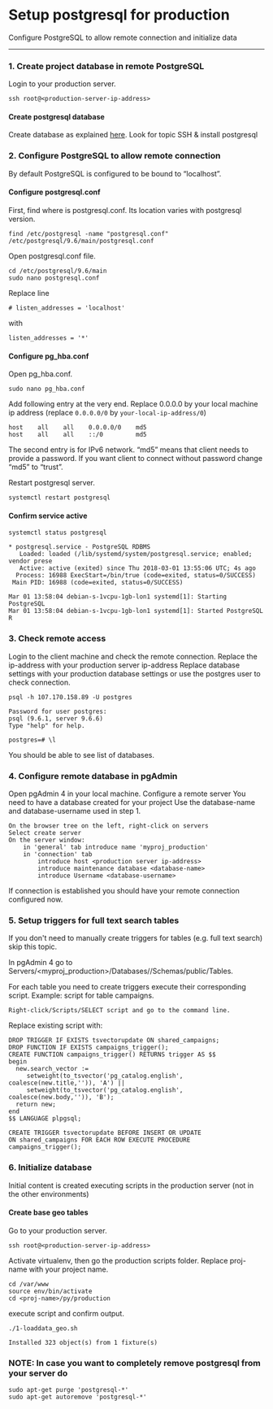 # Setup postgresql for production

Configure PostgreSQL to allow remote connection and initialize data

----------

### 1. Create project database in remote PostgreSQL
Login to your production server.
```
ssh root@<production-server-ip-address>
``` 

#### Create postgresql database
Create database as explained [here](./digital_ocean_django_deployment.md). Look for topic SSH & install postgresql 

### 2. Configure PostgreSQL  to allow remote connection
By default PostgreSQL is configured to be bound to “localhost”.

#### Configure postgresql.conf
First, find where is postgresql.conf. Its location varies with postgresql version.
```
find /etc/postgresql -name "postgresql.conf"
/etc/postgresql/9.6/main/postgresql.conf
``` 
Open postgresql.conf file.
```
cd /etc/postgresql/9.6/main
sudo nano postgresql.conf
``` 
Replace line
```
# listen_addresses = 'localhost'
``` 
with
```
listen_addresses = '*'
``` 

#### Configure pg_hba.conf
Open pg_hba.conf.
```
sudo nano pg_hba.conf
``` 
Add following entry at the very end.
Replace 0.0.0.0 by your local machine ip address (replace `0.0.0.0/0` by `your-local-ip-address/0`)
```
host	all    all    0.0.0.0/0    md5
host    all    all    ::/0         md5
``` 
The second entry is for IPv6 network.
“md5” means that client needs to provide a password. If you want client to connect without password change “md5” to “trust”.


Restart postgresql server.
```
systemctl restart postgresql
``` 

#### Confirm service active
```
systemctl status postgresql

* postgresql.service - PostgreSQL RDBMS
   Loaded: loaded (/lib/systemd/system/postgresql.service; enabled; vendor prese
   Active: active (exited) since Thu 2018-03-01 13:55:06 UTC; 4s ago
  Process: 16988 ExecStart=/bin/true (code=exited, status=0/SUCCESS)
 Main PID: 16988 (code=exited, status=0/SUCCESS)

Mar 01 13:58:04 debian-s-1vcpu-1gb-lon1 systemd[1]: Starting PostgreSQL 
Mar 01 13:58:04 debian-s-1vcpu-1gb-lon1 systemd[1]: Started PostgreSQL R
``` 


### 3. Check remote access
Login to the client machine and check the remote connection.
Replace the ip-address with your production server ip-address
Replace database settings with your production database settings
or use the postgres user to check connection.
```
psql -h 107.170.158.89 -U postgres

Password for user postgres:
psql (9.6.1, server 9.6.6)
Type "help" for help.

postgres=# \l
``` 
You should be able to see list of databases.


### 4. Configure remote database in pgAdmin
Open pgAdmin 4 in your local machine. Configure a remote server
You need to have a database created for your project
Use the database-name and database-username used in step 1.
```
On the browser tree on the left, right-click on servers
Select create server
On the server window:
	in 'general' tab introduce name 'myproj_production'
	in 'connection' tab
		introduce host <production server ip-address>
		introduce maintenance database <database-name>
		introduce Username <database-username>
``` 
If connection is established you should have your remote connection configured now.


### 5. Setup triggers for full text search tables
If you don't need to manually create triggers for tables (e.g. full text search) skip this topic.

In pgAdmin 4 go to Servers/<myproj_production>/Databases/<database-name>/Schemas/public/Tables.

For each table you need to create triggers execute their corresponding script. Example: script for table campaigns.
```
Right-click/Scripts/SELECT script and go to the command line. 
```
Replace existing script with:
```
DROP TRIGGER IF EXISTS tsvectorupdate ON shared_campaigns;
DROP FUNCTION IF EXISTS campaigns_trigger();
CREATE FUNCTION campaigns_trigger() RETURNS trigger AS $$
begin
  new.search_vector :=
     setweight(to_tsvector('pg_catalog.english', coalesce(new.title,'')), 'A') ||
     setweight(to_tsvector('pg_catalog.english', coalesce(new.body,'')), 'B');
  return new;
end
$$ LANGUAGE plpgsql;

CREATE TRIGGER tsvectorupdate BEFORE INSERT OR UPDATE
ON shared_campaigns FOR EACH ROW EXECUTE PROCEDURE campaigns_trigger();
``` 


### 6. Initialize database
Initial content is created executing scripts in the production server (not in the other environments)

#### Create base geo tables
Go to your production server.
```
ssh root@<production-server-ip-address>
``` 
Activate virtualenv, then go the production scripts folder.
Replace proj-name with your project name.
```
cd /var/www
source env/bin/activate
cd <proj-name>/py/production
```
execute script and confirm output.
```
./1-loaddata_geo.sh

Installed 323 object(s) from 1 fixture(s)
```


### NOTE: In case you want to completely remove postgresql from your server do
```
sudo apt-get purge 'postgresql-*'
sudo apt-get autoremove 'postgresql-*'
```

